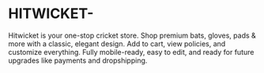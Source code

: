 # HITWICKET-
Hitwicket is your one-stop cricket store. Shop premium bats, gloves, pads &amp; more with a classic, elegant design. Add to cart, view policies, and customize everything. Fully mobile-ready, easy to edit, and ready for future upgrades like payments and dropshipping.
